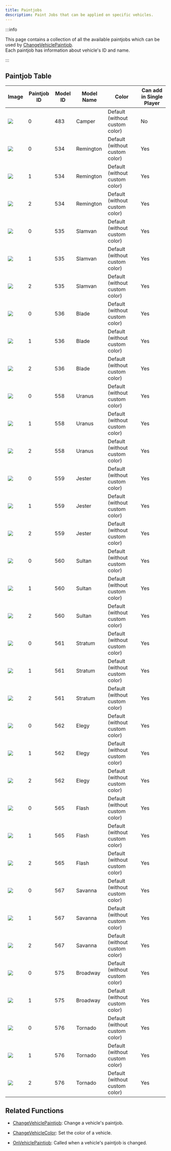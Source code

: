 ```yaml
---
title: Paintjobs
description: Paint Jobs that can be applied on specific vehicles.
---
```


:::info

This page contains a collection of all the available paintjobs which can be used by [ChangeVehiclePaintjob](../functions/ChangeVehiclePaintjob).  
Each paintjob has information about vehicle's ID and name.

:::

## Paintjob Table

| Image                                                  | Paintjob ID | Model ID   | Model Name   | Color                          | Can add in Single Player |
| ------------------------------------------------------ | ----------- | ---------- | ------------ | ------------------------------ | ------------------------ |
| ![](/images/paintjobs/VehiclePaintjob_Camper_0.png)    | 0           | 483        | Camper       | Default (without custom color) | No                       |
| ![](/images/paintjobs/VehiclePaintjob_Remington_0.png) | 0           | 534        | Remington    | Default (without custom color) | Yes                      |
| ![](/images/paintjobs/VehiclePaintjob_Remington_1.png) | 1           | 534        | Remington    | Default (without custom color) | Yes                      |
| ![](/images/paintjobs/VehiclePaintjob_Remington_2.png) | 2           | 534        | Remington    | Default (without custom color) | Yes                      |
| ![](/images/paintjobs/VehiclePaintjob_Slamvan_0.png)   | 0           | 535        | Slamvan      | Default (without custom color) | Yes                      |
| ![](/images/paintjobs/VehiclePaintjob_Slamvan_1.png)   | 1           | 535        | Slamvan      | Default (without custom color) | Yes                      |
| ![](/images/paintjobs/VehiclePaintjob_Slamvan_2.png)   | 2           | 535        | Slamvan      | Default (without custom color) | Yes                      |
| ![](/images/paintjobs/VehiclePaintjob_Blade_0.png)     | 0           | 536        | Blade        | Default (without custom color) | Yes                      |
| ![](/images/paintjobs/VehiclePaintjob_Blade_0.png)     | 1           | 536        | Blade        | Default (without custom color) | Yes                      |
| ![](/images/paintjobs/VehiclePaintjob_Blade_0.png)     | 2           | 536        | Blade        | Default (without custom color) | Yes                      |
| ![](/images/paintjobs/VehiclePaintjob_Uranus_0.png)    | 0           | 558        | Uranus       | Default (without custom color) | Yes                      |
| ![](/images/paintjobs/VehiclePaintjob_Uranus_0.png)    | 1           | 558        | Uranus       | Default (without custom color) | Yes                      |
| ![](/images/paintjobs/VehiclePaintjob_Uranus_0.png)    | 2           | 558        | Uranus       | Default (without custom color) | Yes                      |
| ![](/images/paintjobs/VehiclePaintjob_Jester_0.png)    | 0           | 559        | Jester       | Default (without custom color) | Yes                      |
| ![](/images/paintjobs/VehiclePaintjob_Jester_1.png)    | 1           | 559        | Jester       | Default (without custom color) | Yes                      |
| ![](/images/paintjobs/VehiclePaintjob_Jester_2.png)    | 2           | 559        | Jester       | Default (without custom color) | Yes                      |
| ![](/images/paintjobs/VehiclePaintjob_Sultan_0.png)    | 0           | 560        | Sultan       | Default (without custom color) | Yes                      |
| ![](/images/paintjobs/VehiclePaintjob_Sultan_1.png)    | 1           | 560        | Sultan       | Default (without custom color) | Yes                      |
| ![](/images/paintjobs/VehiclePaintjob_Sultan_2.png)    | 2           | 560        | Sultan       | Default (without custom color) | Yes                      |
| ![](/images/paintjobs/VehiclePaintjob_Stratum_0.png)   | 0           | 561        | Stratum      | Default (without custom color) | Yes                      |
| ![](/images/paintjobs/VehiclePaintjob_Stratum_1.png)   | 1           | 561        | Stratum      | Default (without custom color) | Yes                      |
| ![](/images/paintjobs/VehiclePaintjob_Stratum_2.png)   | 2           | 561        | Stratum      | Default (without custom color) | Yes                      |
| ![](/images/paintjobs/VehiclePaintjob_Elegy_0.png)     | 0           | 562        | Elegy        | Default (without custom color) | Yes                      |
| ![](/images/paintjobs/VehiclePaintjob_Elegy_1.png)     | 1           | 562        | Elegy        | Default (without custom color) | Yes                      |
| ![](/images/paintjobs/VehiclePaintjob_Elegy_2.png)     | 2           | 562        | Elegy        | Default (without custom color) | Yes                      |
| ![](/images/paintjobs/VehiclePaintjob_Flash_0.png)     | 0           | 565        | Flash        | Default (without custom color) | Yes                      |
| ![](/images/paintjobs/VehiclePaintjob_Flash_1.png)     | 1           | 565        | Flash        | Default (without custom color) | Yes                      |
| ![](/images/paintjobs/VehiclePaintjob_Flash_2.png)     | 2           | 565        | Flash        | Default (without custom color) | Yes                      |
| ![](/images/paintjobs/VehiclePaintjob_Savanna_0.png)   | 0           | 567        | Savanna      | Default (without custom color) | Yes                      |
| ![](/images/paintjobs/VehiclePaintjob_Savanna_1.png)   | 1           | 567        | Savanna      | Default (without custom color) | Yes                      |
| ![](/images/paintjobs/VehiclePaintjob_Savanna_2.png)   | 2           | 567        | Savanna      | Default (without custom color) | Yes                      |
| ![](/images/paintjobs/VehiclePaintjob_Broadway_0.png)  | 0           | 575        | Broadway     | Default (without custom color) | Yes                      |
| ![](/images/paintjobs/VehiclePaintjob_Broadway_1.png)  | 1           | 575        | Broadway     | Default (without custom color) | Yes                      |
| ![](/images/paintjobs/VehiclePaintjob_Tornado_0.png)   | 0           | 576        | Tornado      | Default (without custom color) | Yes                      |
| ![](/images/paintjobs/VehiclePaintjob_Tornado_1.png)   | 1           | 576        | Tornado      | Default (without custom color) | Yes                      |
| ![](/images/paintjobs/VehiclePaintjob_Tornado_2.png)   | 2           | 576        | Tornado      | Default (without custom color) | Yes                      |

## Related Functions

- [ChangeVehiclePaintjob](../functions/ChangeVehiclePaintjob): Change a vehicle's paintjob.
- [ChangeVehicleColor](ChangeVehicleColor): Set the color of a vehicle.

- [OnVehiclePaintjob](../callbacks/OnVehiclePaintjob): Called when a vehicle's paintjob is changed.
